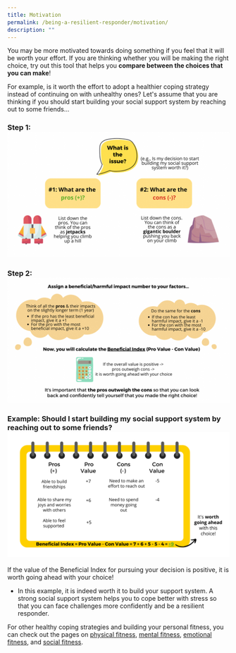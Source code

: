 ```yaml
---
title: Motivation
permalink: /being-a-resilient-responder/motivation/
description: ""
---
```

You may be more motivated towards doing something if you feel that it will be worth your effort. If you are thinking whether you will be making the right choice, try out this tool that helps you **compare between the choices that you can make**!

For example, is it worth the effort to adopt a healthier coping strategy instead of continuing on with unhealthy ones? Let's assume that you are thinking if you should start building your social support system by reaching out to some friends...

### Step 1: ![](/images/motivation%201%20(larger)%20(1).png)
### Step 2: ![](/images/motivation%202.png)

### Example: Should I start building my social support system by reaching out to some friends?![](/images/motivation%20example%20(1)%20larger.png)
If the value of the Beneficial Index for pursuing your decision is positive, it is worth going ahead with your choice! 
* In this example, it is indeed worth it to build your support system. A strong social support system helps you to cope better with stress so that you can face challenges more confidently and be a resilient responder.

For other healthy coping strategies and building your personal fitness, you can check out the pages on [physical fitness](/being-a-resilient-responder/physical-fitness), [mental fitness](/being-a-resilient-responder/mental-fitness), [emotional fitness](/being-a-resilient-responder/emotional-fitness), and [social fitness](/being-a-resilient-responder/social-fitness).